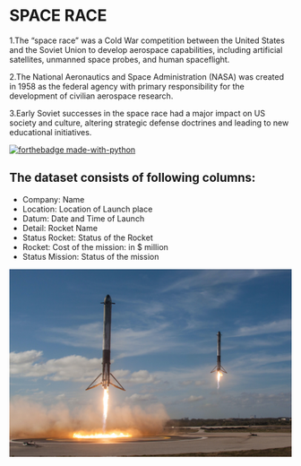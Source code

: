 # SPACE RACE

1.The “space race” was a Cold War competition between the United States and the Soviet Union to develop aerospace capabilities, including artificial satellites, unmanned space probes, and human spaceflight.

2.The National Aeronautics and Space Administration (NASA) was created in 1958 as the federal agency with primary responsibility for the development of civilian aerospace research.

3.Early Soviet successes in the space race had a major impact on US society and culture, altering strategic defense doctrines and leading to new educational initiatives.

[![forthebadge made-with-python](http://ForTheBadge.com/images/badges/made-with-python.svg)](https://www.python.org/)

## The dataset consists of following columns:

- Company: Name
- Location: Location of Launch place
- Datum: Date and Time of Launch
- Detail: Rocket Name
- Status Rocket: Status of the Rocket
- Rocket: Cost of the mission: in $ million
- Status Mission: Status of the mission

![DATA](images/spacex.jpg)
